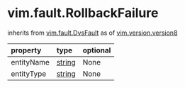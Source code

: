 vim.fault.RollbackFailure
=========================
inherits from [vim.fault.DvsFault](docs/vim.fault.DvsFault.md)
as of [vim.version.version8](docs/vim.version.md)

| property | type | optional |
|:---------|:-----|:---------|
| entityName | [string](string.md "string") | None |
| entityType | [string](string.md "string") | None |
